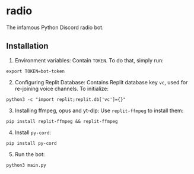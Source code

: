 # radio

The infamous Python Discord radio bot.

## Installation

1. Environment variables: Contain `TOKEN`. To do that, simply run:

```shell
export TOKEN=bot-token
```

2. Configuring Replit Database: Contains Replit database key `vc`, used for re-joining voice channels. To initialize:

```shell
python3 -c "import replit;replit.db['vc']={}"
```

3. Installing ffmpeg, opus and yt-dlp: Use `replit-ffmpeg` to install them:

```shell
pip install replit-ffmpeg && replit-ffmpeg
```

4. Install `py-cord`:

```shell
pip install py-cord
```

5. Run the bot:

```shell
python3 main.py
```
